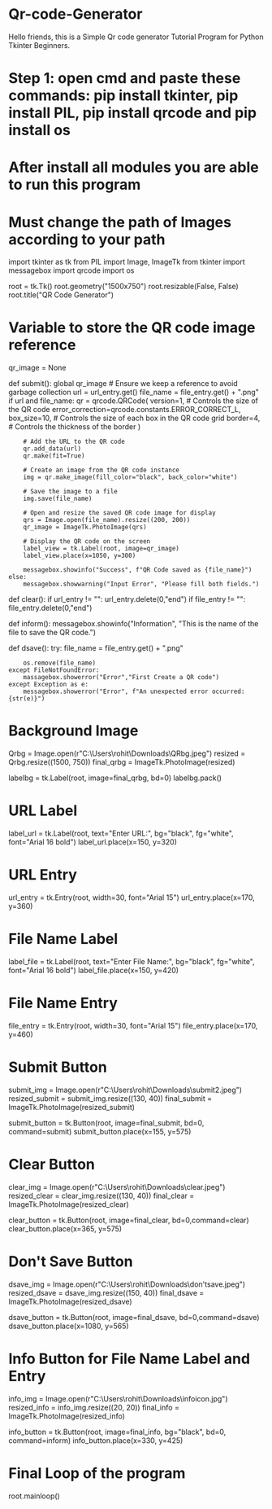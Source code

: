 # Qr-code-Generator
Hello friends, this is a Simple Qr code generator Tutorial Program for Python Tkinter Beginners.
# Step 1: open cmd and paste these commands: pip install tkinter, pip install PIL, pip install qrcode and pip install os
# After install all modules you are able to run this program 
# Must change the path of Images according to your path

import tkinter as tk
from PIL import Image, ImageTk
from tkinter import messagebox
import qrcode
import os

root = tk.Tk()
root.geometry("1500x750")
root.resizable(False, False)
root.title("QR Code Generator")

# Variable to store the QR code image reference
qr_image = None

def submit():
    global qr_image  # Ensure we keep a reference to avoid garbage collection
    url = url_entry.get()
    file_name = file_entry.get() + ".png"
    if url and file_name:
        qr = qrcode.QRCode(
            version=1,  # Controls the size of the QR code
            error_correction=qrcode.constants.ERROR_CORRECT_L,
            box_size=10,  # Controls the size of each box in the QR code grid
            border=4,  # Controls the thickness of the border
        )

        # Add the URL to the QR code
        qr.add_data(url)
        qr.make(fit=True)

        # Create an image from the QR code instance
        img = qr.make_image(fill_color="black", back_color="white")

        # Save the image to a file
        img.save(file_name)

        # Open and resize the saved QR code image for display
        qrs = Image.open(file_name).resize((200, 200))
        qr_image = ImageTk.PhotoImage(qrs)

        # Display the QR code on the screen
        label_view = tk.Label(root, image=qr_image)
        label_view.place(x=1050, y=300)
        
        messagebox.showinfo("Success", f"QR Code saved as {file_name}")
    else:
        messagebox.showwarning("Input Error", "Please fill both fields.")

def clear():
    if url_entry != "":
        url_entry.delete(0,"end")
    if file_entry != "":
        file_entry.delete(0,"end")
    

def inform():
    messagebox.showinfo("Information", "This is the name of the file to save the QR code.")

def dsave():
    try:
        file_name = file_entry.get() + ".png"

        os.remove(file_name)
    except FileNotFoundError:
        massagebox.showerror("Error","First Create a QR code")
    except Exception as e:
        messagebox.showerror("Error", f"An unexpected error occurred: {str(e)}")
        
    

# Background Image
Qrbg = Image.open(r"C:\Users\rohit\Downloads\QRbg.jpeg")
resized = Qrbg.resize((1500, 750))
final_qrbg = ImageTk.PhotoImage(resized)

labelbg = tk.Label(root, image=final_qrbg, bd=0)
labelbg.pack()

# URL Label
label_url = tk.Label(root, text="Enter URL:", bg="black", fg="white", font="Arial 16 bold")
label_url.place(x=150, y=320)

# URL Entry
url_entry = tk.Entry(root, width=30, font="Arial 15")
url_entry.place(x=170, y=360)

# File Name Label
label_file = tk.Label(root, text="Enter File Name:", bg="black", fg="white", font="Arial 16 bold")
label_file.place(x=150, y=420)

# File Name Entry
file_entry = tk.Entry(root, width=30, font="Arial 15")
file_entry.place(x=170, y=460)

# Submit Button
submit_img = Image.open(r"C:\Users\rohit\Downloads\submit2.jpeg")
resized_submit = submit_img.resize((130, 40))
final_submit = ImageTk.PhotoImage(resized_submit)

submit_button = tk.Button(root, image=final_submit, bd=0, command=submit)
submit_button.place(x=155, y=575)

# Clear Button
clear_img = Image.open(r"C:\Users\rohit\Downloads\clear.jpeg")
resized_clear = clear_img.resize((130, 40))
final_clear = ImageTk.PhotoImage(resized_clear)

clear_button = tk.Button(root, image=final_clear, bd=0,command=clear)
clear_button.place(x=365, y=575)

# Don't Save Button
dsave_img = Image.open(r"C:\Users\rohit\Downloads\don'tsave.jpeg")
resized_dsave = dsave_img.resize((150, 40))
final_dsave = ImageTk.PhotoImage(resized_dsave)

dsave_button = tk.Button(root, image=final_dsave, bd=0,command=dsave)
dsave_button.place(x=1080, y=565)

# Info Button for File Name Label and Entry
info_img = Image.open(r"C:\Users\rohit\Downloads\infoicon.jpg")
resized_info = info_img.resize((20, 20))
final_info = ImageTk.PhotoImage(resized_info)

info_button = tk.Button(root, image=final_info, bg="black", bd=0, command=inform)
info_button.place(x=330, y=425)

# Final Loop of the program
root.mainloop()
